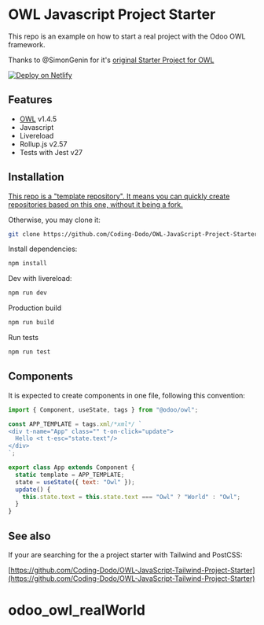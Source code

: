 # OWL Javascript Project Starter

This repo is an example on how to start a real project with the Odoo OWL framework.

Thanks to @SimonGenin for it's [original Starter Project for OWL](https://github.com/SimonGenin/OWL-JavaScript-Project-Starter)

[![Deploy on Netlify](https://www.netlify.com/img/deploy/button.svg)](https://app.netlify.com/start/deploy?repository=https://github.com/Coding-Dodo/OWL-JavaScript-Project-Starter)

## Features

- [OWL](https://github.com/odoo/owl) v1.4.5
- Javascript
- Livereload
- Rollup.js v2.57
- Tests with Jest v27

## Installation

[This repo is a "template repository". It means you can quickly create repositories based on this one, without it being a fork.](https://docs.github.com/en/free-pro-team@latest/github/creating-cloning-and-archiving-repositories/creating-a-repository-from-a-template#about-repository-templates)

Otherwise, you may clone it:

```bash
git clone https://github.com/Coding-Dodo/OWL-JavaScript-Project-Starter.git
```

Install dependencies:

```bash
npm install
```

Dev with livereload:

```bash
npm run dev
```

Production build

```bash
npm run build
```

Run tests

```bash
npm run test
```

## Components

It is expected to create components in one file, following this convention:

```js
import { Component, useState, tags } from "@odoo/owl";

const APP_TEMPLATE = tags.xml/*xml*/ `
<div t-name="App" class="" t-on-click="update">
  Hello <t t-esc="state.text"/>
</div>
`;

export class App extends Component {
  static template = APP_TEMPLATE;
  state = useState({ text: "Owl" });
  update() {
    this.state.text = this.state.text === "Owl" ? "World" : "Owl";
  }
}
```

## See also

If your are searching for the a project starter with Tailwind and PostCSS:

[https://github.com/Coding-Dodo/OWL-JavaScript-Tailwind-Project-Starter](https://github.com/Coding-Dodo/OWL-JavaScript-Tailwind-Project-Starter)
# odoo_owl_realWorld
